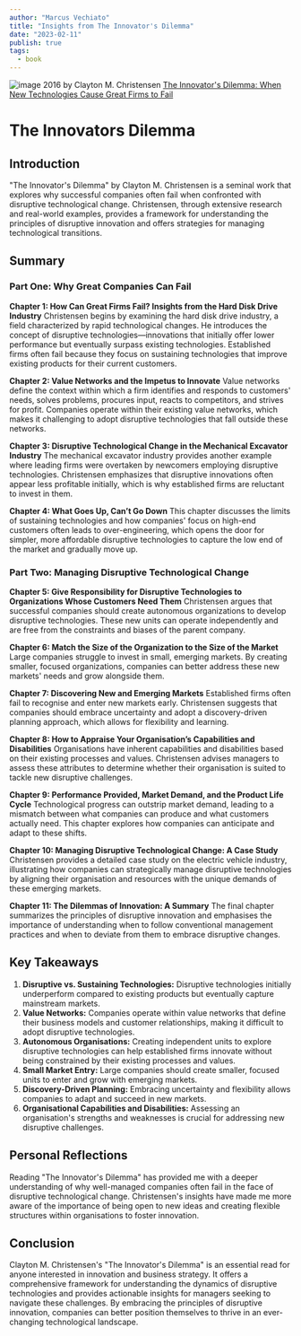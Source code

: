 ```yaml
---
author: "Marcus Vechiato"
title: "Insights from The Innovator's Dilemma"
date: "2023-02-11"
publish: true
tags:
  - book
--- 
```

![image](/obsidian/innovators_dilemma.jpg)
2016 by Clayton M. Christensen
[The Innovator's Dilemma: When New Technologies Cause Great Firms to Fail](https://www.amazon.co.uk/dp/1633691780)

# The Innovators Dilemma

## Introduction
"The Innovator's Dilemma" by Clayton M. Christensen is a seminal work that explores why successful companies often fail when confronted with disruptive technological change. Christensen, through extensive research and real-world examples, provides a framework for understanding the principles of disruptive innovation and offers strategies for managing technological transitions.

## Summary

### Part One: Why Great Companies Can Fail

**Chapter 1: How Can Great Firms Fail? Insights from the Hard Disk Drive Industry**
Christensen begins by examining the hard disk drive industry, a field characterized by rapid technological changes. He introduces the concept of disruptive technologies—innovations that initially offer lower performance but eventually surpass existing technologies. Established firms often fail because they focus on sustaining technologies that improve existing products for their current customers.

**Chapter 2: Value Networks and the Impetus to Innovate**
Value networks define the context within which a firm identifies and responds to customers' needs, solves problems, procures input, reacts to competitors, and strives for profit. Companies operate within their existing value networks, which makes it challenging to adopt disruptive technologies that fall outside these networks.

**Chapter 3: Disruptive Technological Change in the Mechanical Excavator Industry**
The mechanical excavator industry provides another example where leading firms were overtaken by newcomers employing disruptive technologies. Christensen emphasizes that disruptive innovations often appear less profitable initially, which is why established firms are reluctant to invest in them.

**Chapter 4: What Goes Up, Can’t Go Down**
This chapter discusses the limits of sustaining technologies and how companies' focus on high-end customers often leads to over-engineering, which opens the door for simpler, more affordable disruptive technologies to capture the low end of the market and gradually move up.

### Part Two: Managing Disruptive Technological Change

**Chapter 5: Give Responsibility for Disruptive Technologies to Organizations Whose Customers Need Them**
Christensen argues that successful companies should create autonomous organizations to develop disruptive technologies. These new units can operate independently and are free from the constraints and biases of the parent company.

**Chapter 6: Match the Size of the Organization to the Size of the Market**
Large companies struggle to invest in small, emerging markets. By creating smaller, focused organizations, companies can better address these new markets' needs and grow alongside them.

**Chapter 7: Discovering New and Emerging Markets**
Established firms often fail to recognise and enter new markets early. Christensen suggests that companies should embrace uncertainty and adopt a discovery-driven planning approach, which allows for flexibility and learning.

**Chapter 8: How to Appraise Your Organisation’s Capabilities and Disabilities**
Organisations have inherent capabilities and disabilities based on their existing processes and values. Christensen advises managers to assess these attributes to determine whether their organisation is suited to tackle new disruptive challenges.

**Chapter 9: Performance Provided, Market Demand, and the Product Life Cycle**
Technological progress can outstrip market demand, leading to a mismatch between what companies can produce and what customers actually need. This chapter explores how companies can anticipate and adapt to these shifts.

**Chapter 10: Managing Disruptive Technological Change: A Case Study**
Christensen provides a detailed case study on the electric vehicle industry, illustrating how companies can strategically manage disruptive technologies by aligning their organisation and resources with the unique demands of these emerging markets.

**Chapter 11: The Dilemmas of Innovation: A Summary**
The final chapter summarizes the principles of disruptive innovation and emphasises the importance of understanding when to follow conventional management practices and when to deviate from them to embrace disruptive changes.

## Key Takeaways

1. **Disruptive vs. Sustaining Technologies:** Disruptive technologies initially underperform compared to existing products but eventually capture mainstream markets.
2. **Value Networks:** Companies operate within value networks that define their business models and customer relationships, making it difficult to adopt disruptive technologies.
3. **Autonomous Organisations:** Creating independent units to explore disruptive technologies can help established firms innovate without being constrained by their existing processes and values.
4. **Small Market Entry:** Large companies should create smaller, focused units to enter and grow with emerging markets.
5. **Discovery-Driven Planning:** Embracing uncertainty and flexibility allows companies to adapt and succeed in new markets.
6. **Organisational Capabilities and Disabilities:** Assessing an organisation's strengths and weaknesses is crucial for addressing new disruptive challenges.

## Personal Reflections
Reading "The Innovator's Dilemma" has provided me with a deeper understanding of why well-managed companies often fail in the face of disruptive technological change. Christensen's insights have made me more aware of the importance of being open to new ideas and creating flexible structures within organisations to foster innovation.

## Conclusion
Clayton M. Christensen's "The Innovator's Dilemma" is an essential read for anyone interested in innovation and business strategy. It offers a comprehensive framework for understanding the dynamics of disruptive technologies and provides actionable insights for managers seeking to navigate these challenges. By embracing the principles of disruptive innovation, companies can better position themselves to thrive in an ever-changing technological landscape.
